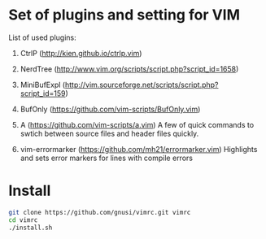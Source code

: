 Set of plugins and setting for VIM
==================================

List of used plugins:
1. CtrlP (http://kien.github.io/ctrlp.vim)

2. NerdTree (http://www.vim.org/scripts/script.php?script_id=1658)

3. MiniBufExpl (http://vim.sourceforge.net/scripts/script.php?script_id=159)

4. BufOnly (https://github.com/vim-scripts/BufOnly.vim)

5. A (https://github.com/vim-scripts/a.vim)
A few of quick commands to swtich between source files and header files quickly.

6. vim-errormarker (https://github.com/mh21/errormarker.vim)
Highlights and sets error markers for lines with compile errors

Install
==================================
```bash
git clone https://github.com/gnusi/vimrc.git vimrc
cd vimrc
./install.sh
```
